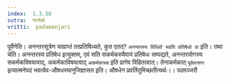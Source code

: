 ```yaml
---
index:  1.3.58
sutra:  नानोर्ज्ञः
vritti:  padamanjari
---
```


पूर्वेणेति। अनन्तरसूत्रेण यत्प्राप्तं तत्प्रतिषिध्यते, कुत एतत्? `अनन्तरस्य विधिर्वा भवति प्रतिषेधो वा` इति। तथा चेति। अनन्तरस्य प्रतिषेध इत्युक्तम्, एवं सति सकर्मकस्यैवायं प्रतिषेधः सम्पद्यते, अनन्तरयोगस्य सकर्मकविषयत्वाद्, अकर्मकाविषयत्वाद् `अकर्मकाच्च` इति प्रागेव विहितत्वात्। तेनाकर्मकात् `पूर्ववत्सनः` इत्यात्मनेपदं भवत्येव-औषधस्यानुजिज्ञासत इति। औषधेन प्रवर्तितुमिच्छतीत्यर्थः।।
पदमञ्जरी
